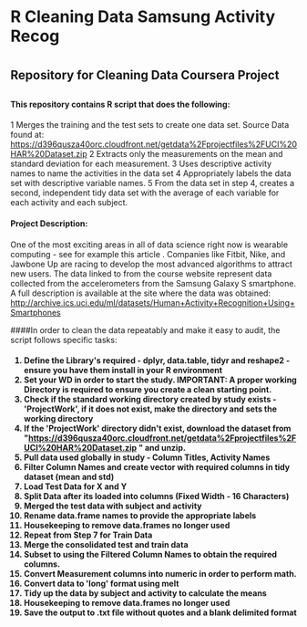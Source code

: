 # R Cleaning Data Samsung Activity Recog <h1> 
##   Repository for Cleaning Data Coursera Project  <h2> 

#### This repository contains R script that does the following:<h4>
1 Merges the training and the test sets to create one data set. Source Data found at: https://d396qusza40orc.cloudfront.net/getdata%2Fprojectfiles%2FUCI%20HAR%20Dataset.zip 
2 Extracts only the measurements on the mean and standard deviation for each measurement. 
3 Uses descriptive activity names to name the activities in the data set
4 Appropriately labels the data set with descriptive variable names. 
5 From the data set in step 4, creates a second, independent tidy data set with the average of each variable for each activity and each subject.  
       
#### Project Description: <h4>
One of the most exciting areas in all of data science right now is wearable computing - see for example this article . Companies like Fitbit, Nike, and Jawbone Up are racing to develop the most advanced algorithms to attract new users. The data linked to from the course website represent data collected from the accelerometers from the Samsung Galaxy S smartphone. A full description is available at the site where the data was obtained: http://archive.ics.uci.edu/ml/datasets/Human+Activity+Recognition+Using+Smartphones  


####In order to clean the data repeatably and make it easy to audit, the script follows specific tasks: <h4> 

1. Define the Library's required - dplyr, data.table, tidyr and reshape2 - ensure you have them install in your R environment
2. Set your WD in order to start the study.  IMPORTANT: A proper working Directory is required to ensure you create a clean starting point.
3. Check if the standard working directory created by study exists - 'ProjectWork', if it does not exist, make the directory and sets the working directory
4. If the 'ProjectWork' directory didn't exist, download the dataset from 
"https://d396qusza40orc.cloudfront.net/getdata%2Fprojectfiles%2FUCI%20HAR%20Dataset.zip " and unzip.
5. Pull data used globally in study - Column Titles, Activity Names
6. Filter Column Names and create vector with required columns in tidy dataset (mean and std)
7. Load Test Data for X and Y
8. Split Data after its loaded into columns (Fixed Width - 16 Characters)
9. Merged the test data with subject and activity
10. Rename data.frame names to provide the appropriate labels
11. Housekeeping to remove data.frames no longer used
12. Repeat from Step 7 for Train Data
13. Merge the consolidated test and train data
14. Subset to using the Filtered Column Names to obtain the required columns.
15. Convert Measurement columns into numeric in order to perform math.
16. Convert data to 'long' format using melt
17. Tidy up the data by subject and activity to calculate the means
18. Housekeeping to remove data.frames no longer used
18. Save the output to .txt file without quotes and a blank delimited format